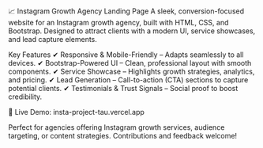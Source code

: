 📈 Instagram Growth Agency Landing Page
A sleek, conversion-focused website for an Instagram growth agency, built with HTML, CSS, and Bootstrap. Designed to attract clients with a modern UI, service showcases, and lead capture elements.

Key Features
✔ Responsive & Mobile-Friendly – Adapts seamlessly to all devices.
✔ Bootstrap-Powered UI – Clean, professional layout with smooth components.
✔ Service Showcase – Highlights growth strategies, analytics, and pricing.
✔ Lead Generation – Call-to-action (CTA) sections to capture potential clients.
✔ Testimonials & Trust Signals – Social proof to boost credibility.

🚀 Live Demo: insta-project-tau.vercel.app

Perfect for agencies offering Instagram growth services, audience targeting, or content strategies. Contributions and feedback welcome!
